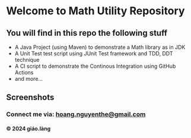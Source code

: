 # Welcome to Math Utility Repository

## You will find in this repo the following stuff

* A Java Project (using Maven) to demonstrate a Math library as in JDK 
* A Unit Test test script using JUnit Test framework and TDD, DDT technique
* A CI script to demonstrate the Continous Integration using GitHub Actions
* and more...

## Screenshots

### Connect me via: hoang.nguyenthe@gmail.com

#### &#169; 2024 giáo.làng 
